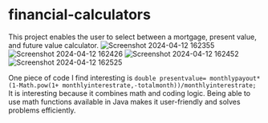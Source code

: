 # financial-calculators
This project enables the user to select between a mortgage, present value, and future value calculator.
![Screenshot 2024-04-12 162355](https://github.com/PetuniaGit/financial-calculators/assets/120343363/4594113b-31e4-49f9-85ea-f4de21d2e2f0)
![Screenshot 2024-04-12 162426](https://github.com/PetuniaGit/financial-calculators/assets/120343363/5f426df0-e057-40b2-a423-ecce724e1b87)
![Screenshot 2024-04-12 162452](https://github.com/PetuniaGit/financial-calculators/assets/120343363/338f90ec-44cb-4d02-8d99-4f6f54a0e49b)
![Screenshot 2024-04-12 162525](https://github.com/PetuniaGit/financial-calculators/assets/120343363/4d98c8a6-e799-4e43-885d-df0ef3a4004d)


One piece of code I find interesting is `double presentvalue= monthlypayout*(1-Math.pow(1+ monthlyinterestrate,-totalmonth))/monthlyinterestrate;`
It is interesting because it combines math and coding logic. Being able to use math functions available in Java makes it user-friendly and solves problems efficiently.
